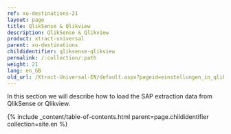 ```yaml
---
ref: xu-destinations-21
layout: page
title: QlikSense & Qlikview
description: QlikSense & Qlikview
product: xtract-universal
parent: xu-destinations
childidentifier: qliksense-qlikview
permalink: /:collection/:path
weight: 21
lang: en_GB
old_url: /Xtract-Universal-EN/default.aspx?pageid=einstellungen_in_qlik_sense
---
```


In this section we will describe how to load the SAP extraction data from QlikSense or Qlikview.

{% include _content/table-of-contents.html parent=page.childidentifier collection=site.en %}
